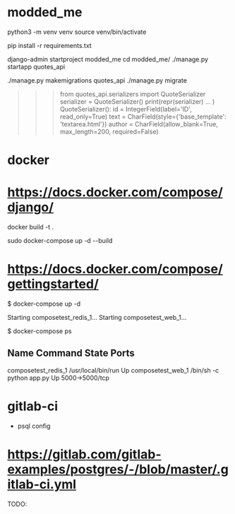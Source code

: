 # modded_me

python3 -m venv venv
source venv/bin/activate

pip install -r requirements.txt

django-admin startproject modded_me
cd modded_me/
./manage.py startapp quotes_api

./manage.py makemigrations quotes_api
./manage.py migrate


>>> from quotes_api.serializers import QuoteSerializer
>>> serializer = QuoteSerializer()
>>> print(repr(serializer)
... )
QuoteSerializer():
    id = IntegerField(label='ID', read_only=True)
    text = CharField(style={'base_template': 'textarea.html'})
    author = CharField(allow_blank=True, max_length=200, required=False)
>>>


# docker
# https://docs.docker.com/compose/django/
docker build -t <tag> .


sudo docker-compose up -d --build

# https://docs.docker.com/compose/gettingstarted/
$ docker-compose up -d

Starting composetest_redis_1...
Starting composetest_web_1...

$ docker-compose ps

Name                 Command            State       Ports
-------------------------------------------------------------------
composetest_redis_1   /usr/local/bin/run         Up
composetest_web_1     /bin/sh -c python app.py   Up      5000->5000/tcp


# gitlab-ci

- psql config
# https://gitlab.com/gitlab-examples/postgres/-/blob/master/.gitlab-ci.yml


TODO:
